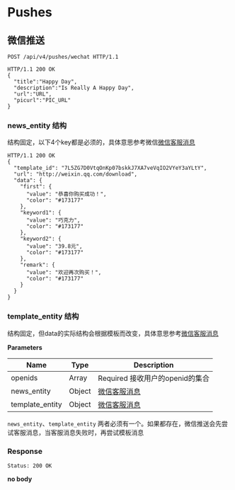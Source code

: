 # Pushes

## 微信推送

```http 
POST /api/v4/pushes/wechat HTTP/1.1

```

```http
HTTP/1.1 200 OK
{
  "title":"Happy Day",
  "description":"Is Really A Happy Day",
  "url":"URL",
  "picurl":"PIC_URL"
}

```

### news_entity 结构

结构固定，以下4个key都是必须的，具体意思参考微信<a href='https://mp.weixin.qq.com/wiki?t=resource/res_main&id=mp1421140547'>微信客服消息</a>

```http
HTTP/1.1 200 OK
{
  "template_id": "7L5ZG7D0VtqOnKp07bskkJ7XA7veVqIO2VYeY3aYLtY",
  "url": "http://weixin.qq.com/download",
  "data": {
    "first": {
      "value": "恭喜你购买成功！",
      "color": "#173177"
    },
    "keyword1": {
      "value": "巧克力",
      "color": "#173177"
    },
    "keyword2": {
      "value": "39.8元",
      "color": "#173177"
    },
    "remark": {
      "value": "欢迎再次购买！",
      "color": "#173177"
    }
  }
}

```

### template_entity 结构

结构固定，但data的实际结构会根据模板而改变，具体意思参考<a href='https://mp.weixin.qq.com/wiki?t=resource/res_main&id=mp1421140547'>微信客服消息</a>

**Parameters**

| Name | Type | Description |
| --- | --- | --- |
| openids | Array | Required 接收用户的openid的集合 |
| news_entity | Object | <a href='https://mp.weixin.qq.com/wiki?t=resource/res_main&id=mp1421140547'>微信客服消息</a> |
| template_entity | Object | <a href='https://mp.weixin.qq.com/wiki?t=resource/res_main&id=mp1421140547'>微信客服消息</a> |

`news_entity`、`template_entity` 两者必须有一个。如果都存在，微信推送会先尝试客服消息，当客服消息失败时，再尝试模板消息

### Response

`Status: 200 OK`

**no body**
